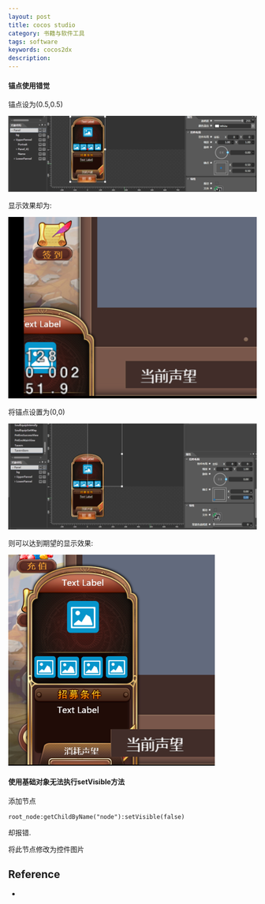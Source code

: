 ```yaml
---
layout: post
title: cocos studio
category: 书籍与软件工具
tags: software
keywords: cocos2dx
description: 
---
```


#### 锚点使用错觉
锚点设为(0.5,0.5)

![](/Resources/cocos_studio_1.png)

显示效果却为:

![](/Resources/cocos_studio_2.png)

将锚点设置为(0,0)

![](/Resources/cocos_studio_3.png)

则可以达到期望的显示效果:

![](/Resources/cocos_studio_4.png)

#### 使用基础对象无法执行setVisible方法

添加节点

```
root_node:getChildByName("node"):setVisible(false)
```

却报错.

将此节点修改为控件图片

## Reference

* []()
